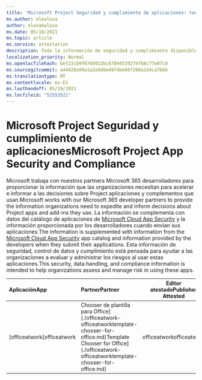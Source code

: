 ```yaml
---
title: 'Microsoft Project Seguridad y cumplimiento de aplicaciones: todas las aplicaciones'
ms.author: elmalova
author: elenamalova
ms.date: 05/18/2021
ms.topic: article
ms.service: attestation
description: Toda la información de seguridad y cumplimiento disponible para todas Microsoft Project aplicaciones.
localization_priority: Normal
ms.openlocfilehash: bef23cb9f6768922bc67894539274f68c77e07c8
ms.sourcegitcommit: a44420a99a1a3a9d0e49f4be66f266e2d4ca7bbb
ms.translationtype: MT
ms.contentlocale: es-ES
ms.lasthandoff: 05/19/2021
ms.locfileid: "52553521"
---
```

# <a name="microsoft-project-app-security-and-compliance"></a><span data-ttu-id="22a72-103">Microsoft Project Seguridad y cumplimiento de aplicaciones</span><span class="sxs-lookup"><span data-stu-id="22a72-103">Microsoft Project App Security and Compliance</span></span>

<span data-ttu-id="22a72-104">Microsoft trabaja con nuestros partners Microsoft 365 desarrolladores para proporcionar la información que las organizaciones necesitan para acelerar e informar a las decisiones sobre Project aplicaciones y complementos que usan.</span><span class="sxs-lookup"><span data-stu-id="22a72-104">Microsoft works with our Microsoft 365 developer partners to provide the information organizations need to expedite and inform decisions about Project apps and add-ins they use.</span></span> <span data-ttu-id="22a72-105">La información se complementa con datos del catálogo de aplicaciones de [Microsoft Cloud App Security](https://www.microsoft.com/en-us/enterprise-mobility-security/cloud-app-security) y la información proporcionada por los desarrolladores cuando envían sus aplicaciones.</span><span class="sxs-lookup"><span data-stu-id="22a72-105">The information is supplemented with information from the [Microsoft Cloud App Security](https://www.microsoft.com/en-us/enterprise-mobility-security/cloud-app-security) app catalog and information provided by the developers when they submit their applications.</span></span> <span data-ttu-id="22a72-106">Esta información de seguridad, control de datos y cumplimiento está pensada para ayudar a las organizaciones a evaluar y administrar los riesgos al usar estas aplicaciones.</span><span class="sxs-lookup"><span data-stu-id="22a72-106">This security, data handling, and compliance information is intended to help organizations assess and manage risk in using these apps.</span></span>

| <span data-ttu-id="22a72-107">**Aplicación**</span><span class="sxs-lookup"><span data-stu-id="22a72-107">**App**</span></span> | <span data-ttu-id="22a72-108">**Partner**</span><span class="sxs-lookup"><span data-stu-id="22a72-108">**Partner**</span></span> | <span data-ttu-id="22a72-109">**Editor atestado**</span><span class="sxs-lookup"><span data-stu-id="22a72-109">**Publisher Attested**</span></span> | <span data-ttu-id="22a72-110">**Certificado**</span><span class="sxs-lookup"><span data-stu-id="22a72-110">**Certified**</span></span> |
|:--------|:------------|:----------------------:|:-------------:|
| <span data-ttu-id="22a72-111">[officeatwork</span><span class="sxs-lookup"><span data-stu-id="22a72-111">[officeatwork</span></span> | <span data-ttu-id="22a72-112">Chooser de plantilla para Office](./officeatwork-officeatworktemplate-chooser-for-office.md)</span><span class="sxs-lookup"><span data-stu-id="22a72-112">Template Chooser for Office](./officeatwork-officeatworktemplate-chooser-for-office.md)</span></span> | <span data-ttu-id="22a72-113">officeatwork</span><span class="sxs-lookup"><span data-stu-id="22a72-113">officeatwork</span></span> | <span data-ttu-id="22a72-114">**✓**</span><span class="sxs-lookup"><span data-stu-id="22a72-114">**✓**</span></span> | <img alt="Certified application badge" src="../media/certified-badge.png" height="25" width="25" /> |
